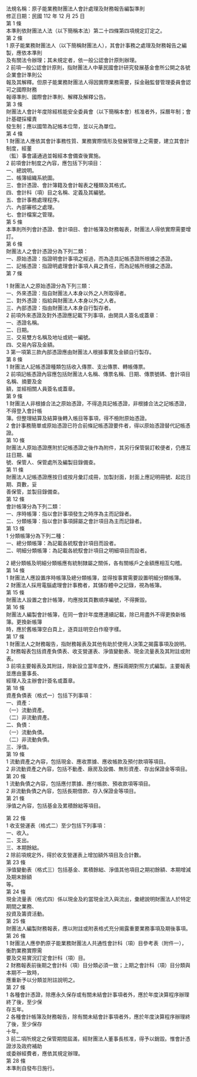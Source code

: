 法規名稱：原子能業務財團法人會計處理及財務報告編製準則  
修正日期：民國 112 年 12 月 25 日  
第 1 條  
本準則依財團法人法（以下簡稱本法）第二十四條第四項規定訂定之。  
第 2 條  
1 原子能業務財團法人（以下簡稱財團法人），其會計事務之處理及財務報告之編製，應依本準則  
及有關法令辦理；其未規定者，依一般公認會計原則辦理。  
2 前項一般公認會計原則，指財團法人中華民國會計研究發展基金會所公開之各號企業會計準則公  
報及其解釋。但原子能業務財團法人得因實際業務需要，採金融監督管理委員會認可之國際財務  
報導準則、國際會計準則、解釋及解釋公告。  
第 3 條  
財團法人會計年度除經核能安全委員會（以下簡稱本會）核准者外，採曆年制；會計基礎採權責  
發生制；應以國幣為記帳本位幣，並以元為單位。  
第 4 條  
1 財團法人應依其會計事務性質、業務實際情形及發展管理上之需要，建立其會計制度，經董  
（監）事會議通過並報經本會備查後實施。  
2 前項會計制度之內容，應包括下列項目：  
一、總說明。  
二、帳簿組織系統圖。  
三、會計憑證、會計簿籍及會計報表之種類及其格式。  
四、會計科（項）目之名稱、定義及其編號。  
五、會計事務處理程序。  
六、內部審核之處理。  
七、會計檔案之管理。  
第 5 條  
本準則所列會計憑證、會計項目、會計帳簿及財務報表，財團法人得依實際需要增訂。  
第 6 條  
財團法人之會計憑證分為下列二類：  
一、原始憑證：指證明會計事項之經過，而為造具記帳憑證所根據之憑證。  
二、記帳憑證：指證明處理會計事項人員之責任，而為記帳所根據之憑證。  
第 7 條  


1 財團法人之原始憑證分為下列三類：  
一、外來憑證：指自財團法人本身以外之人所取得者。  
二、對外憑證：指給與財團法人本身以外之人者。  
三、內部憑證：指由財團法人本身自行製存者。  
2 前項外來憑證及對外憑證應記載下列事項，由開具人簽名或蓋章：  
一、憑證名稱。  
二、日期。  
三、交易雙方名稱及地址或統一編號。  
四、交易內容及金額。  
3 第一項第三款內部憑證應由財團法人根據事實及金額自行製存。  
第 8 條  
1 財團法人記帳憑證種類包括收入傳票、支出傳票、轉帳傳票。  
2 前項記帳憑證內容應包括財團法人名稱、傳票名稱、日期、傳票號碼、會計項目名稱、摘要及金  
額，並經相關人員簽名或蓋章。  
第 9 條  
1 財團法人非根據合法之原始憑證，不得造具記帳憑證，非根據合法之記帳憑證，不得登入會計帳  
簿。但整理結算及結算後轉入帳目等事項，得不檢附原始憑證。  
2 會計事務簡單或原始憑證已符合前條記帳憑證要件者，得以原始憑證替代記帳憑證。  
第 10 條  
財團法人原始憑證應附於記帳憑證之後作為附件，其另行保管裝訂較便者，仍應互註日期、編  
號、保管人、保管處所及編製目錄備查。  
第 11 條  
財團法人記帳憑證應按日或按月彙訂成冊，加製封面，封面上應記明冊號、起訖日期、頁數，妥  
善保管，並製目錄備查。  
第 12 條  
會計帳簿分為下列二類：  
一、序時帳簿：指以會計事項發生之時序為主而記錄者。  
二、分類帳簿：指以會計事項歸屬之會計項目為主而記錄者。  
第 13 條  
1 分類帳簿分為下列二種：  
一、總分類帳簿：為記載各統馭會計項目而設者。  
二、明細分類帳簿：為記載各統馭會計項目之明細項目而設者。  


2 總分類帳及明細分類帳應有統制隸屬之關係，各有關帳戶之金額應相互勾稽。  
第 14 條  
1 財團法人應設置序時帳簿及總分類帳簿，並得按事實需要設置明細分類帳簿。  
2 財團法人採用電腦處理會計事務者，其儲存體中之記錄，視為帳簿。  
第 15 條  
財團法人設置之會計帳簿，均應按其頁數順序編號，不得撕毀。  
第 16 條  
財團法人編製會計帳簿，在同一會計年度應連續記載，除已用盡外不得更換新帳簿。更換新帳簿  
時，應於舊帳簿空白頁上，逐頁註明空白作廢字樣。  
第 17 條  
1 財團法人之財務報告，指財務報表及其他有助於使用人決策之揭露事項及說明。  
2 財務報表包括資產負債表、收支營運表、淨值變動表、現金流量表及其附註或附表。  
3 前項主要報表及其附註，除新設立當年度外，應採兩期對照方式編製。主要報表並應由董事長、  
經理人及主辦會計簽名或蓋章。  
第 18 條  
資產負債表（格式一）包括下列事項：  
一、資產：  
（一）流動資產。  
（二）非流動資產。  
二、負債：  
（一）流動負債。  
（二）非流動負債。  
三、淨值。  
第 19 條  
1 流動資產之內容，包括現金、應收票據、應收帳款及預付款項等項目。  
2 非流動資產之內容，包括不動產、廠房及設備、無形資產、存出保證金等項目。  
第 20 條  
1 流動負債之內容，包括應付票據、應付帳款、預收款項等項目。  
2 非流動負債之內容，包括長期借款、存入保證金等項目。  
第 21 條  
淨值之內容，包括基金及累積餘絀等項目。  


第 22 條  
1 收支營運表（格式二）至少包括下列事項：  
一、收入。  
二、支出。  
三、本期餘絀。  
2 除前項規定外，得於收支營運表上增加額外項目及合計數。  
第 23 條  
淨值變動表（格式三）包括基金、累積餘絀、淨值其他項目之期初餘額、本期增減及期末餘額  
等。  
第 24 條  
現金流量表（格式四）係以現金及約當現金流入與流出，彙總說明財團法人於特定期間之業務、  
投資及籌資活動。  
第 25 條  
財團法人編製財務報表，應以附註或附表格式充分揭露重要業務事項及期後事項。  
第 26 條  
1 財團法人應參酌原子能業務財團法人共通性會計科（項）目參考表（附件一），衡酌業務實際需  
要及交易實況訂定會計科（項）目。  
2 財務報表前後期之會計科（項）目分類必須一致；上期之會計科（項）目分類與本期不一致時，  
應重新予以分類並附註說明之。  
第 27 條  
1 各種會計憑證，除應永久保存或有關未結會計事項者外，應於年度決算程序辦理終了後，至少保  
存五年。  
2 各種會計帳簿及財務報告，除有關未結會計事項者外，應於年度決算程序辦理終了後，至少保存  
十年。  
3 前二項所規定之保管期間屆滿，經財團法人董事長核准，得予以銷毀。惟會計憑證涉及政府補助  
或委辦經費者，應依其規定辦理。  
第 28 條  
本準則自發布日施行。  


